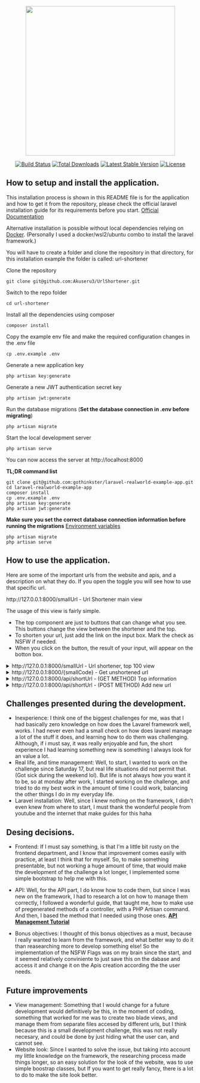<p align="center"><a href="https://laravel.com" target="_blank"><img src="https://raw.githubusercontent.com/laravel/art/master/logo-lockup/5%20SVG/2%20CMYK/1%20Full%20Color/laravel-logolockup-cmyk-red.svg" width="400"></a></p>

<p align="center">
<a href="https://travis-ci.org/laravel/framework"><img src="https://travis-ci.org/laravel/framework.svg" alt="Build Status"></a>
<a href="https://packagist.org/packages/laravel/framework"><img src="https://img.shields.io/packagist/dt/laravel/framework" alt="Total Downloads"></a>
<a href="https://packagist.org/packages/laravel/framework"><img src="https://img.shields.io/packagist/v/laravel/framework" alt="Latest Stable Version"></a>
<a href="https://packagist.org/packages/laravel/framework"><img src="https://img.shields.io/packagist/l/laravel/framework" alt="License"></a>
</p>

## How to setup and install the application.

This installation process is shown in this README file is for the application and how to get it from the repository, please check the official laravel installation guide for its requirements before you start. [Official Documentation](https://laravel.com/docs/5.4/installation#installation)

Alternative installation is possible without local dependencies relying on [Docker](#docker). 
(Personally I used a docker/wsl2/ubuntu combo to install the laravel framework.)

You will have to create a folder and clone the repository in that directory, for this installation example the folder is called: url-shortener

Clone the repository

    git clone git@github.com:Akuseru3/UrlShortener.git

Switch to the repo folder

    cd url-shortener

Install all the dependencies using composer

    composer install

Copy the example env file and make the required configuration changes in the .env file

    cp .env.example .env

Generate a new application key

    php artisan key:generate

Generate a new JWT authentication secret key

    php artisan jwt:generate

Run the database migrations (**Set the database connection in .env before migrating**)

    php artisan migrate

Start the local development server

    php artisan serve

You can now access the server at http://localhost:8000

**TL;DR command list**

    git clone git@github.com:gothinkster/laravel-realworld-example-app.git
    cd laravel-realworld-example-app
    composer install
    cp .env.example .env
    php artisan key:generate
    php artisan jwt:generate 
    
**Make sure you set the correct database connection information before running the migrations** [Environment variables](#environment-variables)

    php artisan migrate
    php artisan serve

## How to use the application.

Here are some of the important urls from the website and apis, and a description on what they do. If you open the toggle you will see how to use that specific url.
<summary>http://127.0.0.1:8000/smallUrl - Url Shortener main view</summary>

The usage of this view is fairly simple. 
- The top component are just to buttons that can change what you see. This buttons change the view between the shortener and the top.
- To shorten your url, just add the link on the input box. Mark the check as NSFW if needed.
- When you click on the button, the result of your input, will appear on the botton box.

</details>

<details>
<summary>http://127.0.0.1:8000/smallUrl - Url shortener, top 100 view</summary>
```
 On this view you will have the next uses:
- The top component are just to buttons that can change what you see. This buttons change the view between the shortener and the top.
- On each box there is information of the top 100 entered urls, if you click on the short URL you should be redirected to the referenced url. If you want to see the complete top, just scroll down to the bottom.
```
</details>

<details>
<summary>http://127.0.0.1:8000/{smallCode} - Get unshortened url</summary>

This is a simple api rout, if you add to the url, any small code, it will return the linked url if it has one.
For example, if your small generated url is -> https://smallUrl.com/OSPx2. Entering the code OSPx2, you will get the actual value of the linked url on the database.
</details>

<details>
<summary>http://127.0.0.1:8000/api/shortUrl - (GET METHOD) Top information</summary>
This url will return an array with all of the top urls entered on the system.
</details>

<details>
<summary>http://127.0.0.1:8000/api/shortUrl - (POST METHOD) Add new url</summary>
When you post to this url, a new url will be saved on the system if its a new one, or it will return a previous saved small url.
For example, if you want to make request on something like postman, you will need to add a body where you will enter the url to shorten, if the nsfw flag is not entered, this will be set to false by default.
 - Example body:
```
{
    "bigUrl": "https://www.youtube.com/watchsomething785465",
    "nsfw": 1
}
```
</details>

## Challenges presented during the development.

- Inexperience: I think one of the biggest challenges for me, was that I had basically zero knowledge on how does the Lavarel framework well, works. I had never even had a small check on how does lavarel manage a lot of the stuff it does, and learning how to do them was challenging. Although, if i must say, it was really enjoyable and fun, the short experience I had learning something new is something I always look for an value a lot.
- Real life, and time management: Well, to start, I wanted to work on the challenge since Saturday 17, but real life situations did not permit that. (Got sick during the weekend lol). But life is not always how you want it to be, so at monday after work, I started working on the challenge, and tried to do my best work in the amount of time I could work, balancing the other things I do in my everyday life.
- Laravel installation: Well, since I knew nothing on the framework, I didn't even knew from where to start, I must thank the wonderful people from youtube and the internet that make guides for this haha

## Desing decisions.
- Frontend: If I must say something, is that I'm a little bit rusty on the frontend department, and I know that improvement comes easily with practice, at least I think that for myself. So, to make something presentable, but not working a huge amount of time, that would make the development of the challenge a lot longer, I implemented some simple bootstrap to help me with this.

- API: Well, for the API part, I do know how to code them, but since I was new on the framework, I had to research a lot on how to manage them correctly, I followed a wonderful guide, that taught me, how to make use of pregenerated methods of a controller, with a PHP Artisan command. And then, I based the method that I needed using those ones. **[API Management Tutorial](https://www.section.io/engineering-education/how-to-create-an-api-using-laravel/)**

- Bonus objectives: I thought of this bonus objectives as a must, because I really wanted to learn from the framework, and what better way to do it than reasearching more to develop something else! So the implementation of the NSFW Flags was on my brain since the start, and it seemed relatively conviniente to just save this on the dabase and access it and change it on the Apis creation according the the user needs.


## Future improvements
- View management: Something that I would change for a future development would definitively be this, in the moment of coding, something that worked for me was to create two blade views, and manage them from separate files accesed by different urls, but I think because this is a small development challenge, this was not really necesary, and could be done by just hiding what the user can, and cannot see.
- Website look: Since I wanted to solve the issue, but taking into account my little knowledge on the framework, the researching process made things longer, so an easy solution for the look of the website, was to use simple boostrap classes, but If you want to get really fancy, there is a lot to do to make the site look better.

